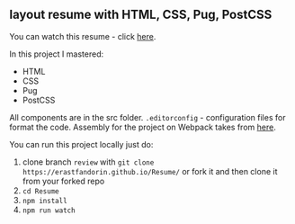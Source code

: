 ## layout resume with HTML, CSS, Pug, PostCSS

You can watch this resume - click
[here](https://erastfandorin.github.io/Resume/).

In this project I mastered:

- HTML
- CSS
- Pug
- PostCSS

All components are in the src folder. `.editorconfig` - configuration files for format the code.
Assembly for the project on Webpack takes from [here](https://github.com/makewebme/website-tech2020-simple-landing).

You can run this project locally just do:

1. clone branch `review` with
   `git clone https://erastfandorin.github.io/Resume/`
   or fork it and then clone it from your forked repo
1. `cd Resume`
1. `npm install`
1. `npm run watch`
